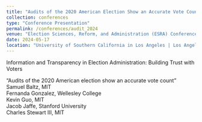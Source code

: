 ```yaml
---
title: "Audits of the 2020 American Election Show an Accurate Vote Count"
collection: conferences
type: "Conference Presentation"
permalink: /conferences/audit_2024
venue: "Election Sciences, Reform, and Administration (ESRA) Conference"
date: 2024-05-17
location: "University of Southern California in Los Angeles | Los Angeles, California"
---
```


Information and Transparency in Election Administration: Building Trust with Voters<br>

“Audits of the 2020 American election show an accurate vote count”<br>
Samuel Baltz, MIT<br>
Fernanda Gonzalez, Wellesley College<br>
Kevin Guo, MIT<br>
Jacob Jaffe, Stanford University<br>
Charles Stewart III, MIT<br>